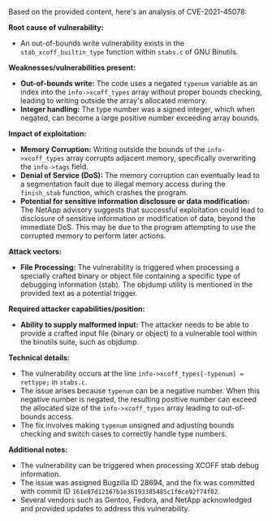 Based on the provided content, here's an analysis of CVE-2021-45078:

**Root cause of vulnerability:**
- An out-of-bounds write vulnerability exists in the `stab_xcoff_builtin_type` function within `stabs.c` of GNU Binutils.

**Weaknesses/vulnerabilities present:**
- **Out-of-bounds write:** The code uses a negated `typenum` variable as an index into the `info->xcoff_types` array without proper bounds checking, leading to writing outside the array's allocated memory.
- **Integer handling:** The type number was a signed integer, which when negated, can become a large positive number exceeding array bounds.

**Impact of exploitation:**
- **Memory Corruption:** Writing outside the bounds of the `info->xcoff_types` array corrupts adjacent memory, specifically overwriting the `info->tags` field.
- **Denial of Service (DoS):** The memory corruption can eventually lead to a segmentation fault due to illegal memory access during the `finish_stab` function, which crashes the program.
- **Potential for sensitive information disclosure or data modification:** The NetApp advisory suggests that successful exploitation could lead to disclosure of sensitive information or modification of data, beyond the immediate DoS. This may be due to the program attempting to use the corrupted memory to perform later actions.

**Attack vectors:**
- **File Processing:** The vulnerability is triggered when processing a specially crafted binary or object file containing a specific type of debugging information (stab). The objdump utility is mentioned in the provided text as a potential trigger.

**Required attacker capabilities/position:**
- **Ability to supply malformed input:** The attacker needs to be able to provide a crafted input file (binary or object) to a vulnerable tool within the binutils suite, such as objdump.

**Technical details:**
- The vulnerability occurs at the line `info->xcoff_types[-typenum] = rettype;` in `stabs.c`.
- The issue arises because `typenum` can be a negative number. When this negative number is negated, the resulting positive number can exceed the allocated size of the `info->xcoff_types` array leading to out-of-bounds access.
- The fix involves making `typenum` unsigned and adjusting bounds checking and switch cases to correctly handle type numbers.

**Additional notes:**
- The vulnerability can be triggered when processing XCOFF stab debug information.
- The issue was assigned Bugzilla ID 28694, and the fix was committed with commit ID `161e87d12167b1e36193385485c1f6ce92f74f02`.
- Several vendors such as Gentoo, Fedora, and NetApp acknowledged and provided updates to address this vulnerability.